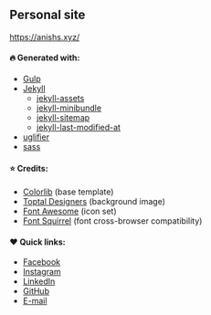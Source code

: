 ## Personal site

https://anishs.xyz/

#### :fire: Generated with:
* [Gulp](https://gulpjs.com/)
* [Jekyll](https://jekyllrb.com/)
  * [jekyll-assets](https://github.com/envygeeks/jekyll-assets)
  * [jekyll-minibundle](https://github.com/tkareine/jekyll-minibundle)
  * [jekyll-sitemap](https://github.com/jekyll/jekyll-sitemap)
  * [jekyll-last-modified-at](https://github.com/gjtorikian/jekyll-last-modified-at)
* [uglifier](https://github.com/lautis/uglifier)
* [sass](https://github.com/sass/ruby-sass)

#### :star: Credits:
* [Colorlib](https://colorlib.com) (base template)
* [Toptal Designers](https://www.toptal.com/designers/subtlepatterns/) (background image)
* [Font Awesome](https://fontawesome.com/) (icon set)
* [Font Squirrel](https://www.fontsquirrel.com/) (font cross-browser compatibility)

#### :heart: Quick links:
* [Facebook](http://fb.natashapetrus.com)
* [Instagram](http://ig.natashapetrus.com)
* [LinkedIn](http://linkedin.natashapetrus.com)
* [GitHub](http://github.natashapetrus.com)
* [E-mail](mailto:hello@natashapetrus.com)
